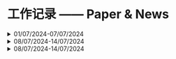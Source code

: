 # 工作记录 —— Paper & News
<details>
<summary>01/07/2024-07/07/2024</summary>

## 01/07/2024-07/07/2024
**Automatic 3D+t four-chamber CMR quantification of the UK biobank: 
integrating imaging and non-imaging data priors at scale**

MCSI-Net (Multi-Cue Shape Inference Network), where we embed a statistical shape model 
inside a convolutional neural network and leverage both phenotypic and demographic information
from the cohort to infer subject-specific reconstructions of all four cardiac chambers in 3D. 
In this way, we leverage the ability of the network to learn the appearance of cardiac chambers
in cine cardiac magnetic resonance (CMR) imag

![image](/images/3dt_network.png)

> Deep learning with traditional algorithms 

> 通过六维数据的辅助，将统计模型嵌入深度学习模型生成心脏形状
---

**Quantitative CMR population imaging on 20,000 subjects of the UK
Biobank imaging study: LV/RV quantification pipeline and its
evaluation**

we present and evaluate a cardiac magnetic resonance (CMR) image analysis pipeline that properly
scales up and can provide a fully automatic analysis of the UKB CMR study. Without manual user interactions, 
our pipeline performs end-to-end image analytics from multi-view cine CMR images all the way to anatomical and 
functional bi-ventricular quantification. All this, while maintaining relevant quality controls of the CMR input images, 
and resulting image segmentations.

> Traditional algorithms and machine learning

> Pipeline for CMR图像分割以及分析
---
**Shape registration with learned deformations for 3D shape
reconstruction from sparse and incomplete point clouds**

MR-Net enables
accurate 3D mesh reconstruction in real-time despite missing data and with sparse annotations. Using 3D
cardiac shape reconstruction from 2D contours defined on short-axis cardiac magnetic resonance image
slices as an exemplar, we demonstrate that our approach consistently outperforms state-of-the-art techniques for shape 
reconstruction from unstructured point clouds. 

Traditional 3D shape reconstruction approaches have relied on
iterative deformation of a template mesh to sparse contours/PC,
using the latter to guide the former, with including various penalty
terms to ensure the estimated deformation is smooth. To eliminate
the requirement of several iterations during inference (which can
be time-consuming), in this paper, a deep learning-based network,
MR-Net, is designed to mimic such a process.

MR-Net is to reconstruct personalised meshes from sparse contours under the guidance of a template mesh

![image](/images/3d_reconstruction_regis.png)

> 3D reconstruction + point clouds

> 提出了一种不同于传统迭代推理得到结果的方法，提出了一种基于深度学习的网络替代迭代，而是直接通过稀疏结果预测，
> 从稀疏的CMR图像出发，通过点云重构心脏mesh
</details>

<details>
<summary>08/07/2024-14/07/2024</summary>

## 08/07/2024-14/07/2024

**Recovering from Missing Data in Population Imaging – Cardiac MR Image Imputation via Conditional Generative Adversarial Nets**

In this work, we propose a new robust approach, coined Image Imputation
Generative Adversarial Network (I2-GAN), to learn key features of cardiac short axis
(SAX) slices near missing information, and use them as conditional variables to infer
missing slices in the query volumes. In I2-GAN, the slices are first mapped to latent
vectors with position features through a regression net. The latent vector corresponding
to the desired position is then projected onto the slice manifold, conditioned on intensity
features through a generator net. The generator comprises residual blocks with normalisation layers that are modulated with auxiliary slice information, enabling propagation
of fine details through the network. In addition, a multi-scale discriminator was implemented, along with a discriminator-based feature matching loss, to further enhance
performance and encourage the synthesis of visually realistic slices。

![image](/images/cardiac_conditional_gan.png)
![image](/images/cardiac_generator.png)

> 3D conv + GAN 

> 通过CMR的残缺图像，复原原本的CMR投影

---
**Image-derived phenotype extraction for genetic
discovery via unsupervised deep learning in
CMR images**

Therefore, the latent
variables produced by the encoder condense the information related to
the geometry of the biologic structure of interest. The network’s training proceeds 
in two steps: the first is genotype-agnostic and the second
enforces an association with a set of genetic markers selected via GWAS
on the intermediate latent representation. This genotype-dependent optimisation procedure 
allows the refinement of the phenotypes produced
by the autoencoder to better understand the effect of the genetic markers encountered. 
We tested and validated our proposed method on leftventricular meshes derived from cardiovascular magnetic resonance images from the UKB, leading to the discovery of novel genetic associations
that, to the best of our knowledge, had not been yet reported in the literature on cardiac phenotypes.

![image](/images/gene_discovery_unsupervised.png)

> 图卷积网络，GWAS,自编码器

> 通过自动编码器在图像衍生的三维网格上操作，以无监督的方式进行表型分析，发现有关心脏表型新的遗传关联

> 该方向对我来说稍微有点困难

---
**Predicting Myocardial Infarction through Retinal Scans and Minimal
Personal Information**

We
trained a multi-channel variational autoencoder (mcVAE) and a deep regressor model to estimate LVM (4.4
(-32.30, 41.1) g) and LVEDV (3.02 (-53.45, 59.49) ml) and predict risk of myocardial infarction (AUC=0.80±
0.02, Sensitivity=0.74 ± 0.02, Specificity=0.71 ± 0.03) using just the retinal images and demographic data.

> 仅通过视网膜图像与人口统计学数据估算LVM与LVEDV 与 用mcVAE以及 deep regression model来训练
> 预测心肌梗死的风险

> Used the mcVAE trained on all the 5,663 retinal images available of size 128×128px. 

![image](/images/disease_prediction_mcVAE.png)

---
**3D Cardiac Shape Prediction with Deep Neural
Networks: Simultaneous Use of Images and
Patient Metadata**

To the best
of our knowledge, this is the first work that uses such an approach for
3D cardiac shape prediction. We validated our proposed CMR analytics method against a reference cohort containing 500 3D shapes of the
cardiac ventricles. Our results show broadly significant agreement with
the reference shapes in terms of the estimated volume of the cardiac
ventricles, myocardial mass, 3D Dice, and mean and Hausdorff distance.

![image](/images/3d_prediction_cardiac_shape.png)

> 第一篇使用深度学习模型预测心脏的形状


---
SNN 脉冲神经网络
![image](/images/snn.png)

与 ANN 不同的是，SNN 使用脉冲的序列来传递信息，每个脉冲神经元都经历着丰富的动态行为。
具体而言，除了空间域中的信息传播外，时间域中的过去历史也会对当前状态产生紧密的影响。
因此，与主要通过空间传播和连续激活的神经网络相比，神经网络通常具有更多的时间通用性，但精度较低。
由于只有当膜电位超过一个阈值时才会激发尖峰信号，因此整个尖峰信号通常很稀疏。
此外，由于尖峰值 (Spike) 是二进制的，即0或1，如果积分时间窗口  调整为1，输入和权重之间的乘法运算就可以消除。
由于上述原因，与计算量较大的 ANN 网络相比，SNN 网络通常可以获得较低的功耗。

---
**Agent Attention: On the Integration of Softmax and Linear Attention**
集成Softmax和Linear注意力机制
![image](/images/agent_attention.png)

___
**A Multimodal, Multi-Task Adapting Framework for Video Action Recognition**
综上所述，我们的贡献有三点：1）我们提出了一种新颖的多模态、多任务适配框架，将强大的CLIP模型转移到视频动作识别任务中。
该方法在确保最先进的零样本可转移性的同时，实现了强大的监督性能，如图2所示。
2）我们设计了一种新的视觉TED-Adapter，执行时间增强和差分建模，以增强视频编码器的表示能力。同时，我们为文本编码器引入了适配器，使标签表示可学习和可调节。
3）我们引入了一个多任务解码器，以提高整个框架的学习能力，巧妙地在监督性能和泛化能力之间实现平衡。

___
**An Image is Worth More Than 16x16 Patches: Exploring Transformers on Individual Pixels**

PiT最大的缺点就在于，移除patch这个单位后会造成输入序列过长，这对Transformer架构而言是一个致命问题——计算成本会随序列长度大幅增加。

___
**A Unified Framework for 3D Scene Understanding**

提出了一个简单且有效的3D点云统一分割框架：UniSeg3D模型。这一模型的设计理念是，构建一个统一的框架同时处理六种3D点云分割任务，通过多任务交互充分挖掘任务间的协同性，以实现全面而深入的场景理解，从而进一步促进3D点云分割任务中的性能表现。UniSeg3D框架有如下的优势:

多任务统一：当前的3D点云分割方法通常为单一任务设计，不同于现有的研究工作，UniSeg3D经过一次推理过程能够同时支持六种点云分割任务；
性能优异：通过建立任务间的显式关联，UniSeg3D在全景分割、语义分割、实例分割、交互式分割、参考分割和开放词汇语义分割六个任务中均展现出SOTA性能；
可扩展性：UniSeg3D采用query统一表征多种点云分割任务的信息与特征，结构简洁有效。且通过输入新增任务的query表征，可将UniSeg3D拓展至更多任务，展现了框架的可扩展性和灵活性。

![image](/images/3d_cloud_unified_framework.png)

___
**Autoregressive Image Generation without Vector Quantization**

将扩散过程中的损失函数引入到自回归图像生成过程，引入了扩散损失（Diffusion Loss）

自回归模型学习不同token间的关联性，而扩散过程通过损失函数学习单个token的概率分布。具体来讲，
自回归模型会根据前面的token预测一个向量z作为小型去噪网络（如MLP）的条件，
通过损失函数不断学习连续值x的潜在分布并从p(x|z)中采样。

![image](/images/autoregression_diffuison_loss.png)

___
**SLAB: Efficient Transformers with Simplified Linear Attention and Progressive Re-parameterized Batch Normalization (ICML 2024)**
探索用 BatchNorm 替换 LayerNorm 来加速 Transformer 的推理过程。BatchNorm 导致较低的推理延迟，但可能导致训练崩溃和性能较差，
而 LayerNorm 可以稳定训练，但在推理过程中具有额外的计算成本。为此，本文提出一种渐进策略，通过使用超参数来控制两个层的比例，
将 LayerNorm 逐渐替换为 BatchNorm。作者还提出了一种新的 BatchNorm (RepBN) 重参数化方法，以提高训练稳定性和整体性能。
作者提出了一个简化的线性注意 (Simplified Linear Attention, SLA) 模块，该模块利用 ReLU 作为核函数，并结合深度卷积进行局部特征增强。
所提出的注意力机制比以前的线性注意力更有效，但仍然获得了相当的性能。
本文的渐进式重参数化 BatchNorm 在图像分类和目标检测任务上表现出了强大的性能，以较低的推理延时获得了相当的精度。

![image](/images/SLA.png)

---
**Inf-DiT: Upsampling Any-Resolution Image with Memory-Efficient Diffusion Transformer**

扩散模型在图像生成方面表现出了很显著的性能。然而对于生成超高分辨率的图像 (比如 4096 ×4096) 而言，由于其 Memory 也会二次方增加，
因此生成的图像的分辨率通常限制在 1024×1024。在这项工作中。作者提出了一种单向块注意力机制，可以在推理过程中自适应地调整显存开销并处理全局依赖关系。
在这个模块的基础上，作者使用 DiT 的架构，并逐渐执行上采样，最终开发了一个无限的超分辨率模型 Inf-DiT，能够对各种形状和分辨率的图像进行上采样。综合实验表明，
Inf-DiT 在生成超高分辨率图像方面取得了 SOTA 性能。与常用的 UNet 结构相比，Inf-DiT 在生成 4096×4096 图像时可以节省超过5倍显存。

1. 提出了单向块注意力机制 (Unidirectional Block Attention，UniBA) 算法，在推理过程中将最小显存消耗从  降低到 , 其中  表示边长。该机制还能够通过调整并行生成的块数量、在显存和时间开销之间进行权衡来适应各种显存限制。
2. 基于这些方法，训练了一个图像上采样扩散模型 Inf-DiT，这是一个 700M 的模型，能够对不同分辨率的和形状图像进行上采样。Inf-DiT 在机器 (HPDV2 和 DIV2K 数据集) 和人工评估中都实现了最先进的性能。
3. 设计了多种技术来进一步增强局部和全局一致性，并为灵活的文本控制提供 Zero-Shot 的能力。

---
**Guidance with Spherical Gaussian Constraint for Conditional Diffusion**

最近的Guidance方法试图通过利用预训练的扩散模型实现损失函数引导的、无需训练的条件生成。虽然这些方法取得了一定的成功，
但它们通常会损失生成样本的质量，并且只能使用较小的Guidance步长，从而导致较长的采样过程。

在本文中，我们揭示了导致这一现象的原因，即采样过程中的流形偏离（Manifold Deviation）。我们通过建立引导过程中估计误差的下界，从理论上证明了流形偏离的存在。
为了解决这个问题，我们提出了基于球形高斯约束的Guidance方法（DSG），通过解决一个优化问题将Guidance步长约束在中间数据流形内，使得更大的引导步长可以被使用。
此外，我们提出了该DSG的闭式解（Closed-Form Solution）, 仅用几行代码，就能够使得DSG可以无缝地插入(Plug-and-Play)到现有的无需训练的条件扩散方法，
在几乎不产生额外的计算开销的同时大幅改善了模型性能。我们在各个条件生成任务（Inpainting, Super Resolution, Gaussian Deblurring, 
Text-Segmentation Guidance, Style Guidance, Text-Style Guidance, and FaceID Guidance）中验证了DSG的有效性。

---
**Contextual Position Encoding:Learning to Count What’s Important**

总的来说，该研究提出了一种新的用于 transformer 的位置编码方法 CoPE（全称 Contextual Position Encoding），解决了标准 transformer 无法解决的计数和复制任务。
传统的位置编码方法通常基于 token 位置，而 CoPE 允许模型根据内容和上下文来选择性地编码位置。CoPE 使得模型能更好地处理需要对输入数据结构和语义内容进行精细理解的任务。
文章通过多个实验展示了 CoPE 在处理选择性复制、计数任务以及语言和编码任务中相对于传统方法的优越性，尤其是在处理分布外数据和需要高泛化能力的任务上表现出更强的性能。
CoPE 为大型语言模型提供了一种更为高效和灵活的位置编码方式，拓宽了模型在自然语言处理领域的应用范围。
有网友表示，CoPE 的出现改变了在 LLM 中进行位置编码的游戏规则，此后，研究者能够在一个句子中精确定位特定的单词、名词或句子，这一研究非常令人兴奋。
</details>


<details>
<summary>08/07/2024-14/07/2024</summary>

---
## 15/07/2024-21/07/2024
### VAE及其发展
#### AE
编解码结构。Encoder网络类似于我们使用主成分分析（PCA）或矩阵分解（MF）进行数据降维的过程。
此外，Autoencoder对于从隐编码中恢复数据的过程进行了特别的优化。一个良好的中间表示（即隐编码）
不仅能够有效捕捉数据的潜在变量，
还对数据解压缩过程有所助益。
#### Denoising AE
Denoising Autoencoder是Autoencoder的一个变体，专门用于数据去噪和更鲁棒的特征学习。它通过在输入数据中引入噪声，然后训练网络恢复原始未受扰动的数据。这个过程迫使网络学习更为鲁棒的数据表示，忽略随机噪声，从而提高模型对输入数据中噪声或缺失值的容忍度。

由于Autoencoder（自编码器）学习的是恒等函数, 当网络的参数数量超过数据本身的复杂度时, 
存在过拟合的风险。为了避免这一问题并提高模型的鲁棒性, 这种改进方法是通过在输入向量中加入随机噪声或遮盖某些值来扰动输入, 
即 x* ~ Corruptioin(x), 然后使用 x* 训练模型恢复出原始未扰动的输入 x 。
#### Sparse AE
Sparse Autoencoder（稀疏自编码器）是自编码器的一个变体，它在隐藏层上应用“稀疏”约束以防止过拟合并增强模型的鲁棒性。
该模型通过限制隐藏层中同时激活的神经元数量，强制使大部分神经元大多数时间处于非激活状态。
#### Contractive AE
Contractive Autoencoder（收缩自编码器）是一种自编码器，旨在通过学习鲁棒性更高的数据表示来提高模型性能。与K-Sparse Autoencoder类似，
它通过在损失函数中加入额外的项来鼓励模型在被压缩的空间中学习更稳健的表示。
#### VAE
详见笔记
#### Conditional VAE
Conditional Variational Autoencoder（CVAE）是Variational Autoencoder（VAE）的一种扩展，它通过引入额外的条件变量来控制生成过程。
CVAE能够根据给定的条件信息生成特定类型的数据，使得生成的数据不仅多样化且更具针对性
#### Beta-VAE
Beta-VAE（β-VAE）是Variational Autoencoder（VAE）的一个变体，由Higgins et al. 在2017年提出。
其核心目标是发现解耦或分解的潜在因子。解耦表示具有良好的可解释性，并且易于泛化到多种任务。例如，在人脸图像生成中，
模型可能分别捕捉到微笑、肤色、发色、发长、情绪、是否佩戴眼镜等相对独立的因素。
#### VQ-VAE
VQ-VAE（Vector Quantised-Variational AutoEncoder），由van den Oord等人于2017年提出，
是一种结合了变分自编码器和向量量化技术的模型。这种模型特别适用于处理自然语言处理、语音识别等任务，
因为这些任务中的数据往往更适合用离散而非连续的表示。VQ-VAE的核心创新在于其潜在空间的离散化，
这种离散化使得模型能够有效地处理和生成高度结构化的数据。 与传统的VAE相比，VQ-VAE在处理某些类型的数据时更为自然和高效，
特别是在需要将输入数据映射到有限的离散空间时。
这种离散的表示方式为复杂数据模式的学习提供了新的可能性。
#### VQ-VAE-2
VQ-VAE-2，由Ali Razavi等人于2019年提出，是VQ-VAE的升级版。它引入了一个层次化的结构，
旨在更细致地捕捉数据中的局部和全局信息。通过这种层次化设计，VQ-VAE-2能够更有效地捕获数据的多尺度特性，
从而生成更高质量的图像。 这个模型的一个显著特点是，它结合了自回归模型和自注意力机制，
进一步增强了其在复杂数据生成任务中的性能。VQ-VAE-2在图像生成领域表现出了特别的实力，尤其是在细节表现和多样性上，展现了显著的提升。

---
### FreeU: Free Lunch in Diffusion U-Net
低频分量表现出了较低的变化率，但是高频分量在整个的去噪过程中表现出了更加明显的变化。这些发现进一步在图3中得到了证实。
![image](/images/free_unet_1.png)

1. 低频分量体现了图像的全局结构，包括全局的布局和平滑的颜色。这些全局的元素构成了图像的本质。
对于去噪的过程，这些快速变化其实是不合理的。因此，低频分量的快速变化会重塑图像的本质，这也与去噪的目标是矛盾的。
2. 高频分量包含图像的边缘和纹理信息。这些精细的细节对噪声非常敏感。而噪声被引入图像时，
通常表现为随机的高频信息。因此，去噪过程需要在擦除噪声的前提下，同时保持重要且复杂的细节。

![image](/images/free_unet_2.png)
![image](/images/free_unet_3.png)

___
### Vlogger: Make Your Dream A Vlog
With such a design of mimicking human beings, our
Vlogger can generate vlogs through explainable cooperation of top-down planning and bottom-up shooting. Moreover, we introduce a novel video diffusion model, ShowMaker, which serves as a videographer in our Vlogger for
generating the video snippet of each shooting scene. By
incorporating Script and Actor attentively as textual and
visual prompts, it can effectively enhance spatial-temporal
coherence in the snippet. Besides, we design a concise
mixed training paradigm for ShowMaker, boosting its capacity for both T2V generation and prediction. Finally, the
extensive experiments show that our method achieves stateof-the-art performance on zero-shot T2V generation and
prediction tasks. 
![image](/images/vlogger.png)
![image](/images/showmaker.png)

___
### VBench: Comprehensive Benchmark Suite for Video Generative Models
视频生成评价套件

![image](/images/vbench.png)

考虑用于设计损失函数

---
### VMC: Video Motion Customization using Temporal Attention Adaption for Text-to-Video Diffusion Models


</details>